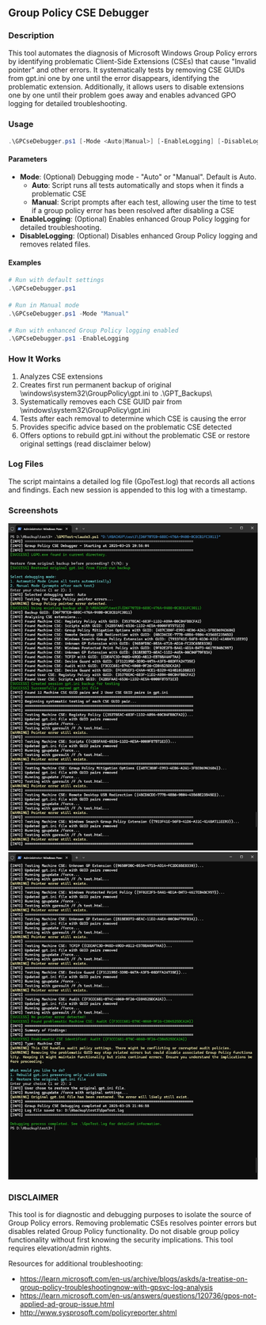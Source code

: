 ## Group Policy CSE Debugger

### Description
This tool automates the diagnosis of Microsoft Windows Group Policy errors by identifying problematic Client-Side Extensions (CSEs) that cause "Invalid pointer" and other errors. It systematically tests by removing CSE GUIDs from gpt.ini one by one until the error disappears, identifying the problematic extension. Additionally, it allows users to disable extensions one by one until their problem goes away and enables advanced GPO logging for detailed troubleshooting.

### Usage
```powershell
.\GPCseDebugger.ps1 [-Mode <Auto|Manual>] [-EnableLogging] [-DisableLogging]
```

#### Parameters
- **Mode**: (Optional) Debugging mode - "Auto" or "Manual". Default is Auto.
  - **Auto**: Script runs all tests automatically and stops when it finds a problematic CSE
  - **Manual**: Script prompts after each test, allowing user the time to test if a group policy error has been resolved after disabling a CSE
- **EnableLogging**: (Optional) Enables enhanced Group Policy logging for detailed troubleshooting.
- **DisableLogging**: (Optional) Disables enhanced Group Policy logging and removes related files.

#### Examples
```powershell
# Run with default settings
.\GPCseDebugger.ps1

# Run in Manual mode
.\GPCseDebugger.ps1 -Mode "Manual"

# Run with enhanced Group Policy logging enabled
.\GPCseDebugger.ps1 -EnableLogging
```

### How It Works
1. Analyzes CSE extensions
2. Creates first run permanent backup of original \windows\system32\GroupPolicy\gpt.ini to .\GPT_Backups\
3. Systematically removes each CSE GUID pair from \windows\system32\GroupPolicy\gpt.ini
4. Tests after each removal to determine which CSE is causing the error
5. Provides specific advice based on the problematic CSE detected
6. Offers options to rebuild gpt.ini without the problematic CSE or restore original settings (read disclaimer below)

### Log Files
The script maintains a detailed log file (GpoTest.log) that records all actions and findings. Each new session is appended to this log with a timestamp.

### Screenshots
![Screenshot1](screenshots/1.jpg)
![Screenshot2](screenshots/2.jpg)

### DISCLAIMER

This tool is for diagnostic and debugging purposes to isolate the source of Group Policy errors. Removing problematic CSEs resolves pointer errors but disables related Group Policy functionality. Do not disable group policy functionality without first knowing the security implications.  This tool requires elevation/admin rights. 

Resources for additional troubleshooting:
- https://learn.microsoft.com/en-us/archive/blogs/askds/a-treatise-on-group-policy-troubleshootingnow-with-gpsvc-log-analysis
- https://learn.microsoft.com/en-us/answers/questions/120736/gpos-not-applied-ad-group-issue.html
- http://www.sysprosoft.com/policyreporter.shtml
